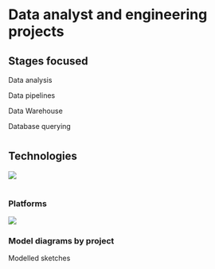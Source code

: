 # <h1> Data analyst and engineering projects </h1>

## Stages focused

<p>
<p>Data analysis</p>

<p>Data pipelines</p>

<p>Data Warehouse</p>

<p>Database querying</p>

</p>

#

## Technologies

<div style="display:flex; margin: auto;">
<img src="https://img.shields.io/badge/Python-3776AB?style=for-the-badge&logo=python&logoColor=white">
</div>

#

### Platforms

<div style="display:flex; margin: auto;">
  <img src="https://img.shields.io/badge/Kaggle-20BEFF?style=for-the-badge&logo=Kaggle&logoColor=white">
</div>

### Model diagrams by project

<p>
Modelled sketches
</p>
